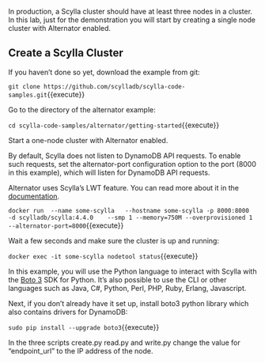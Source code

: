 In production, a Scylla cluster should have at least three nodes in a cluster. In this lab, just for the demonstration you will start by creating a single node cluster with Alternator enabled.


## Create a Scylla Cluster

If you haven’t done so yet, download the example from git:

`git clone https://github.com/scylladb/scylla-code-samples.git`{{execute}}

Go to the directory of the alternator example:

`cd scylla-code-samples/alternator/getting-started`{{execute}}

Start a one-node cluster with Alternator enabled. 

By default, Scylla does not listen to DynamoDB API requests. To enable such requests, set the alternator-port configuration option to the port (8000 in this example), which will listen for DynamoDB API requests.

Alternator uses Scylla’s LWT feature. You can read more about it in the [documentation](https://docs.scylladb.com/using-scylla/lwt/).

`docker run  --name some-scylla   --hostname some-scylla -p 8000:8000  -d scylladb/scylla:4.4.0    --smp 1 --memory=750M --overprovisioned 1 --alternator-port=8000`{{execute}}

Wait a few seconds and make sure the cluster is up and running:

`docker exec -it some-scylla nodetool status`{{execute}}

In this example, you will use the Python language to interact with Scylla with the [Boto 3](https://boto3.amazonaws.com/v1/documentation/api/latest/index.html) SDK for Python. It’s also possible to use the CLI or other languages such as Java, C#, Python, Perl, PHP, Ruby, Erlang, Javascript. 

Next, if you don’t already have it set up, install boto3 python library which also contains drivers for DynamoDB:

`sudo pip install --upgrade boto3`{{execute}}

In the three scripts create.py read.py and write.py change the value for “endpoint_url” to the IP address of the node. 


